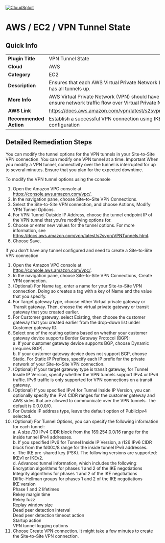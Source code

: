 [![CloudSploit](https://cloudsploit.com/img/logo-new-big-text-100.png "CloudSploit")](https://cloudsploit.com)

# AWS / EC2 / VPN Tunnel State

## Quick Info

| | |
|-|-|
| **Plugin Title** | VPN Tunnel State |
| **Cloud** | AWS |
| **Category** | EC2 |
| **Description** | Ensures that each AWS Virtual Private Network (VPN) connection has all tunnels up. |
| **More Info** | AWS Virtual Private Network (VPN) should have tunnels up to ensure network traffic flow over Virtual Private Network. |
| **AWS Link** | https://docs.aws.amazon.com/vpn/latest/s2svpn/VPNTunnels.html |
| **Recommended Action** | Establish a successful VPN connection using IKE or IPsec configuration |

## Detailed Remediation Steps
You can modify the tunnel options for the VPN tunnels in your Site-to-Site VPN connection. You can modify one VPN tunnel at a time.
Important
When you modify a VPN tunnel, connectivity over the tunnel is interrupted for up to several minutes. Ensure that you plan for the expected downtime.

To modify the VPN tunnel options using the console </br>

1. Open the Amazon VPC console at https://console.aws.amazon.com/vpc/. </br>
2. In the navigation pane, choose Site-to-Site VPN Connections. </br>
3. Select the Site-to-Site VPN connection, and choose Actions, Modify VPN Tunnel Options. </br>
4. For VPN Tunnel Outside IP Address, choose the tunnel endpoint IP of the VPN tunnel that you're modifying options for. </br>
5. Choose or enter new values for the tunnel options. For more information, see https://docs.aws.amazon.com/vpn/latest/s2svpn/VPNTunnels.html. </br>
6. Choose Save. </br>

If you don't have any  tunnel configured and need to create a Site-to-Site VPN connection </br>
1. Open the Amazon VPC console at https://console.aws.amazon.com/vpc/. </br>
2. In the navigation pane, choose Site-to-Site VPN Connections, Create VPN connection. </br>
3. (Optional) For Name tag, enter a name for your Site-to-Site VPN connection. Doing so creates a tag with a key of Name and the value that you specify. </br>
4. For Target gateway type, choose either Virtual private gateway or Transit gateway. Then, choose the virtual private gateway or transit gateway that you created earlier. </br>
5. For Customer gateway, select Existing, then choose the customer gateway that you created earlier from the drop-down list under Customer gateway ID. </br>
6. Select one of the routing options based on whether your customer gateway device supports Border Gateway Protocol (BGP): </br>
a. If your customer gateway device supports BGP, choose Dynamic (requires BGP). </br>
b. If your customer gateway device does not support BGP, choose Static. For Static IP Prefixes, specify each IP prefix for the private network of your Site-to-Site VPN connection. </br>
7. (Optional) If your target gateway type is transit gateway, for Tunnel Inside IP Version, specify whether the VPN tunnels support IPv4 or IPv6 traffic. IPv6 traffic is only supported for VPN connections on a transit gateway. </br>
8. (Optional) If you specified IPv4 for Tunnel Inside IP Version, you can optionally specify the IPv4 CIDR ranges for the customer gateway and AWS sides that are allowed to communicate over the VPN tunnels. The default is 0.0.0.0/0. </br>
9. For Outside IP address type, leave the default option of PublicIpv4 selected. </br>
10. (Optional) For Tunnel Options, you can specify the following information for each tunnel: </br>
a. A size /30 IPv4 CIDR block from the 169.254.0.0/16 range for the inside tunnel IPv4 addresses. </br>
b. If you specified IPv6 for Tunnel Inside IP Version, a /126 IPv6 CIDR block from the fd00::/8 range for the inside tunnel IPv6 addresses. </br>
c. The IKE pre-shared key (PSK). The following versions are supported: IKEv1 or IKEv2. </br>
d. Advanced tunnel information, which includes the following: </br>
Encryption algorithms for phases 1 and 2 of the IKE negotiations </br>
Integrity algorithms for phases 1 and 2 of the IKE negotiations </br>
Diffie-Hellman groups for phases 1 and 2 of the IKE negotiations </br>
IKE version </br>
Phase 1 and 2 lifetimes </br>
Rekey margin time </br>
Rekey fuzz </br>
Replay window size </br>
Dead peer detection interval </br>
Dead peer detection timeout action </br>
Startup action </br>
VPN tunnel logging options </br>
11. Choose Create VPN connection. It might take a few minutes to create the Site-to-Site VPN connection. </br>